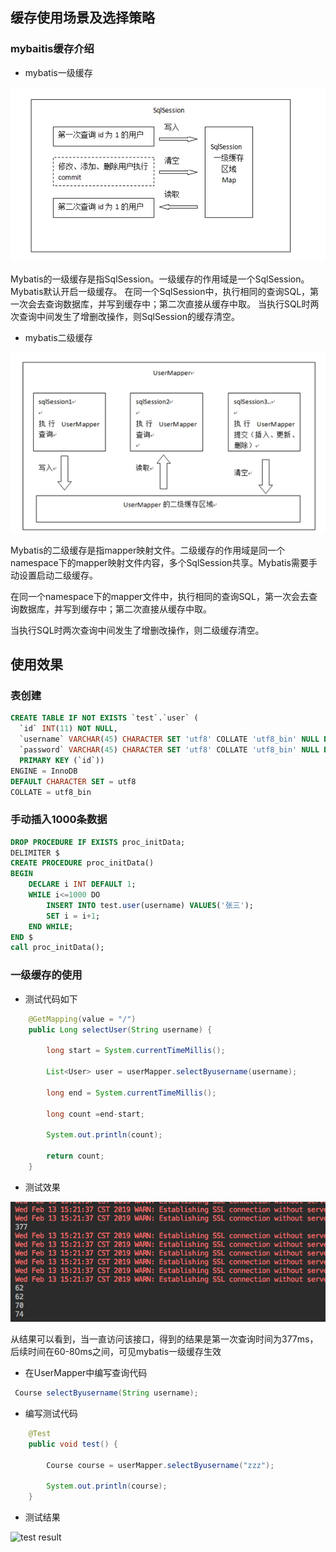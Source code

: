 ## 缓存使用场景及选择策略

### mybaitis缓存介绍

* mybatis一级缓存

![一级缓存图](./image/cache1.jpg)

Mybatis的一级缓存是指SqlSession。一级缓存的作用域是一个SqlSession。Mybatis默认开启一级缓存。
在同一个SqlSession中，执行相同的查询SQL，第一次会去查询数据库，并写到缓存中；第二次直接从缓存中取。
当执行SQL时两次查询中间发生了增删改操作，则SqlSession的缓存清空。

* mybatis二级缓存

![二级缓存图](./image/cache2.jpg)

Mybatis的二级缓存是指mapper映射文件。二级缓存的作用域是同一个namespace下的mapper映射文件内容，多个SqlSession共享。Mybatis需要手动设置启动二级缓存。

在同一个namespace下的mapper文件中，执行相同的查询SQL，第一次会去查询数据库，并写到缓存中；第二次直接从缓存中取。

当执行SQL时两次查询中间发生了增删改操作，则二级缓存清空。

## 使用效果
### 表创建
```sql
CREATE TABLE IF NOT EXISTS `test`.`user` (
  `id` INT(11) NOT NULL,
  `username` VARCHAR(45) CHARACTER SET 'utf8' COLLATE 'utf8_bin' NULL DEFAULT NULL,
  `password` VARCHAR(45) CHARACTER SET 'utf8' COLLATE 'utf8_bin' NULL DEFAULT NULL,
  PRIMARY KEY (`id`))
ENGINE = InnoDB
DEFAULT CHARACTER SET = utf8
COLLATE = utf8_bin
```
### 手动插入1000条数据
```sql
DROP PROCEDURE IF EXISTS proc_initData;
DELIMITER $
CREATE PROCEDURE proc_initData()
BEGIN
    DECLARE i INT DEFAULT 1;
    WHILE i<=1000 DO
        INSERT INTO test.user(username) VALUES('张三');
        SET i = i+1;
    END WHILE;
END $
call proc_initData();

```

### 一级缓存的使用

* 测试代码如下
```java
    @GetMapping(value = "/")
    public Long selectUser(String username) {

        long start = System.currentTimeMillis();

        List<User> user = userMapper.selectByusername(username);

        long end = System.currentTimeMillis();

        long count =end-start;

        System.out.println(count);

        return count;
    }
```
* 测试效果

![](./image/cacheresult1.png)

从结果可以看到，当一直访问该接口，得到的结果是第一次查询时间为377ms，后续时间在60-80ms之间，可见mybatis一级缓存生效
* 在UserMapper中编写查询代码
```java
 Course selectByusername(String username);

```
* 编写测试代码

```java
    @Test
    public void test() {

        Course course = userMapper.selectByusername("zzz");

        System.out.println(course);
    }
```
* 测试结果

![test result](./image/linkquerytestresult.png)

